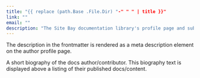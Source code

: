 ```yaml
---
title: "{{ replace (path.Base .File.Dir) "-" " " | title }}"
link: ""
email: ""
description: "The Site Bay documentation library's profile page and submission listing for {{ replace (path.Base .File.Dir) "-" " " | title }}"
---
```


<!--
Use this archetype to add biographical information to an author's profile page in the /docs/authors/ directory. For example:

    hugo new -k authorpage authors/firstname-lastname/_index.md

Guides are associated to an author's profile page by setting the `authors` frontmatter in a guide's frontmatter. If an author's name is `FirstName LastName`, then the markdown file for their author page should be located at `docs/authors/firstname-lastname/_index.md`, and the `authors` frontmatter on the guide should be set to `authors: ["FirstName LastName"]`.

The link frontmatter should be a link to the author's website (or GitHub profile or something else if they prefer). The link and email frontmatter are optional.
-->

The description in the frontmatter is rendered as a meta description element on the author profile page.

A short biography of the docs author/contributor. This biography text is displayed above a listing of their published docs/content.